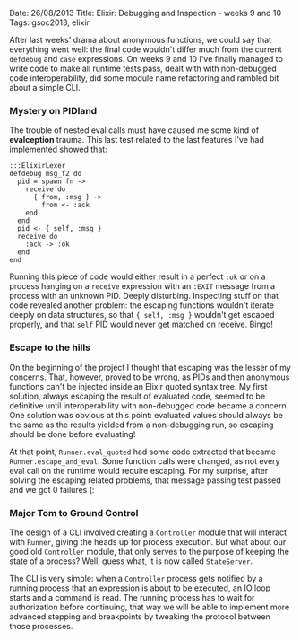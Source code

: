 Date: 26/08/2013
Title: Elixir: Debugging and Inspection - weeks 9 and 10
Tags: gsoc2013, elixir

After last weeks' drama about anonymous functions, we could say that everything went well: the final
code wouldn't differ much from the current `defdebug` and `case` expressions.
On weeks 9 and 10 I've finally managed to write code to make all runtime tests pass, dealt with with 
non-debugged code interoperability, did some module name refactoring and rambled bit about a simple CLI.

### Mystery on PIDland
The trouble of nested eval calls must have caused me some kind of __evalception__ trauma.
This last test related to the last features I've had implemented showed that:


    :::ElixirLexer
    defdebug msg_f2 do
      pid = spawn fn ->
        receive do
          { from, :msg } ->
            from <- :ack
        end
      end
      pid <- { self, :msg }
      receive do
        :ack -> :ok
      end
    end

Running this piece of code would either result in a perfect `:ok` or on a process hanging on a `receive`
expression with an `:EXIT` message from a process with an unknown PID. Deeply disturbing.
Inspecting stuff on that code revealed another problem: the escaping functions wouldn't
iterate deeply on data structures, so that `{ self, :msg }` wouldn't get escaped properly, and that
`self` PID would never get matched on receive. Bingo!

### Escape to the hills
On the beginning of the project I thought that escaping was the lesser of my concerns. 
That, however, proved to be wrong, as PIDs and then anonymous functions can't be injected inside an Elixir
quoted syntax tree.
My first solution, always escaping the result of evaluated code, seemed to be definitive until interoperability
with non-debugged code became a concern.
One solution was obvious at this point: evaluated values should always be the same as the results yielded from
a non-debugging run, so escaping should be done before evaluating!

At that point, `Runner.eval_quoted` had some code extracted that became `Runner.escape_and_eval`.
Some function calls were changed, as not every eval call on the runtime would require escaping.
For my surprise, after solving the escaping related problems, that message passing test passed and we got
0 failures (:

### Major Tom to Ground Control
The design of a CLI involved creating a `Controller` module that will interact with `Runner`, giving
the heads up for process execution.
But what about our good old `Controller` module, that only serves to the purpose of keeping the 
state of a process? Well, guess what, it is now called `StateServer`.

The CLI is very simple: when a `Controller` process gets notified by a running process that
an expression is about to be executed, an IO loop starts and a command is read. 
The running process has to wait for authorization before continuing, that way we will be able to
implement more advanced stepping and breakpoints by tweaking the protocol between those processes.
